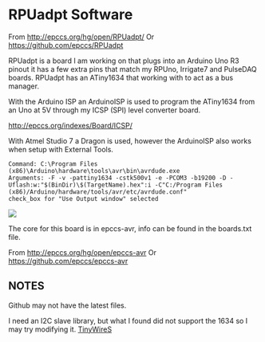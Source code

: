 # RPUadpt Software

From <http://epccs.org/hg/open/RPUadpt/>
Or <https://github.com/epccs/RPUadpt>

RPUadpt is a board I am working on that plugs into an Arduino Uno R3 pinout it has a few extra pins that match my RPUno, Irrigate7 and PulseDAQ boards. RPUadpt has an ATiny1634 that working with to act as a bus manager. 

With the Arduino ISP an ArduinoISP is used to program the ATiny1634 from an Uno at 5V through my ICSP (SPI) level converter board.

<http://epccs.org/indexes/Board/ICSP/>

With Atmel Studio 7 a Dragon is used, however the ArduinoISP also works when setup with External Tools. 

    Command: C:\Program Files (x86)\Arduino\hardware\tools\avr\bin\avrdude.exe
    Arguments: -F -v -pattiny1634 -cstk500v1 -e -PCOM3 -b19200 -D -Uflash:w:"$(BinDir)\$(TargetName).hex":i -C"C:/Program Files (x86)/Arduino/hardware/tools/avr/etc/avrdude.conf"
    check_box for "Use Output window" selected 

![](https://raw.githubusercontent.com/epccs/RPUadpt/master/14226^1_ICSPwithDragon.jpg)

The core for this board is in epccs-avr, info can be found in the boards.txt file. 

From <http://epccs.org/hg/open/epccs-avr>
Or <https://github.com/epccs/epccs-avr>


## NOTES

Github may not have the latest files.
    
I need an I2C slave library, but what I found did not support the 1634 so I 
may try modifying it. [TinyWireS][tinywires]
    
[tinywires]: https://github.com/epccs/TinyWireS/
    
